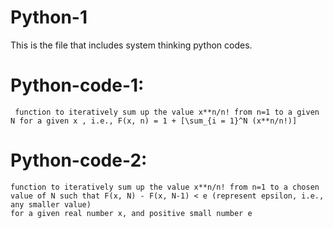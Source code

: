 # Python-1
  This is the file that includes system thinking python codes.
  
  #  Python-code-1:
     function to iteratively sum up the value x**n/n! from n=1 to a given N for a given x , i.e., F(x, n) = 1 + [\sum_{i = 1}^N (x**n/n!)]
    
  # Python-code-2:
    function to iteratively sum up the value x**n/n! from n=1 to a chosen value of N such that F(x, N) - F(x, N-1) < e (represent epsilon, i.e., any smaller value)
    for a given real number x, and positive small number e
